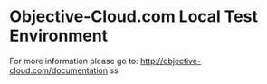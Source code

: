# Objective-Cloud.com Local Test Environment

For more information please go to: http://objective-cloud.com/documentation
ss
